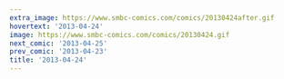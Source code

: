 ```yaml
---
extra_image: https://www.smbc-comics.com/comics/20130424after.gif
hovertext: '2013-04-24'
image: https://www.smbc-comics.com/comics/20130424.gif
next_comic: '2013-04-25'
prev_comic: '2013-04-23'
title: '2013-04-24'
---
```


